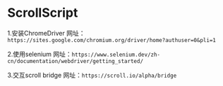 # ScrollScript

1.安装ChromeDriver
网址：`https://sites.google.com/chromium.org/driver/home?authuser=0&pli=1`

2.使用selenium
网址：`https://www.selenium.dev/zh-cn/documentation/webdriver/getting_started/`

3.交互scroll bridge
网址：`https://scroll.io/alpha/bridge`
